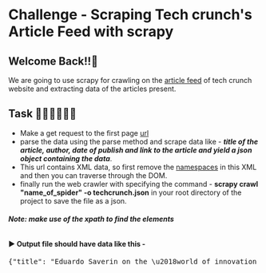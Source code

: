 # Challenge - Scraping Tech crunch's Article Feed with scrapy
## Welcome Back!!👋


We are going to use scrapy for crawling on the <a href="https://techcrunch.com/feed/">article feed</a> of tech crunch website and extracting data of the articles present.


## Task 👨🏻‍💻👩🏻‍💻
- Make a get request to the first page <a href="https://techcrunch.com/feed/">url</a>
- parse the data using the parse method and scrape data like - ***title of the article, author, date of publish and link to the article and yield a json object containing the data***.
- This url contains XML data, so first remove the <a href="https://www.w3schools.com/xml/xml_namespaces.asp">namespaces</a> in this XML and then you can traverse through the DOM.
- finally run the web crawler with specifying the command - **scrapy crawl "name_of_spider" -o techcrunch.json** in your root directory of the project to save the file as a json.

###### ***Note: make use of the xpath to find the elements***

#### ► Output file should have data like this - 
<pre>
{"title": "Eduardo Saverin on the \u2018world of innovation past Silicon Valley\u2019", "author": "Connie Loizos", "date_published": "Tue, 25 Aug 2020 07:04:09 +0000", "link": "https://techcrunch.com/2020/08/25/eduardo-saverin-on-the-world-of-innovation-past-silicon-valley/"},
</pre>
##